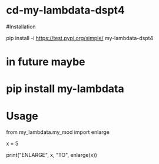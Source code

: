 # cd-my-lambdata-dspt4

#Installation

pip install -i https://test.pypi.org/simple/ my-lambdata-dspt4

# in future maybe
# pip install my-lambdata

# Usage
from my_lambdata.my_mod import enlarge

x = 5

print("ENLARGE", x, "TO", enlarge(x))
